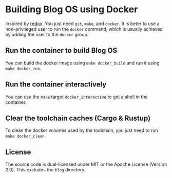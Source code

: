 # Building Blog OS using Docker
Inspired by [redox].
You just need `git`, `make`, and `docker`.
It is beter to use a non-privileged user to run the `docker` command, which is usually achieved by adding the user to the `docker` group.

## Run the container to build Blog OS
You can build the docker image using `make docker_build` and run it using `make docker_run`.

## Run the container interactively
You can use the `make` target `docker_interactive` to get a shell in the container.

## Clear the toolchain caches (Cargo & Rustup)
To clean the docker volumes used by the toolchain, you just need to run `make docker_clean`.

[redox]: https://github.com/redox-os/redox

## License
The source code is dual-licensed under MIT or the Apache License (Version 2.0). This excludes the `blog` directory.
